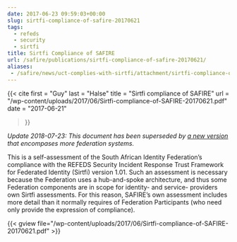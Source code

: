 ```yaml
---
date: 2017-06-23 09:59:03+00:00
slug: sirtfi-compliance-of-safire-20170621
tags:
  - refeds
  - security
  - sirtfi
title: Sirtfi Compliance of SAFIRE
url: /safire/publications/sirtfi-compliance-of-safire-20170621/
aliases:
 - /safire/news/uct-complies-with-sirtfi/attachment/sirtfi-compliance-of-safire-20170621/
---
```


{{< cite
    first = "Guy"
    last = "Halse"
    title = "Sirtfi compliance of SAFIRE"
    url = "/wp-content/uploads/2017/06/Sirtfi-compliance-of-SAFIRE-20170621.pdf"
    date = "2017-06-21"
>}}
<!--more-->

_Update 2018-07-23: This document has been superseded by [a new version](/technical/saml2/sirtfi/20180723-SAFIRE-Sirtfi-Compliance-v2.pdf) that encompases more federation systems._

This is a self-assessment of the South African Identity Federation’s compliance with the REFEDS Security Incident Response Trust Framework for Federated Identity (Sirtfi) version 1.01. Such an assessment is necessary because the Federation uses a hub-and-spoke architecture, and thus some Federation components are in scope for identity- and service- providers own Sirtfi assessments. For this reason, SAFIRE’s own assessment includes more detail than it normally requires of Federation Participants (who need only provide the expression of compliance).

{{< gview file="/wp-content/uploads/2017/06/Sirtfi-compliance-of-SAFIRE-20170621.pdf" >}}

